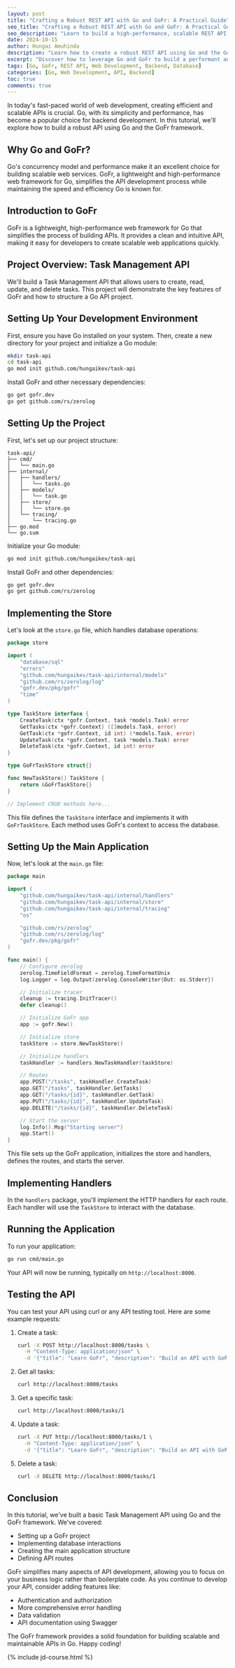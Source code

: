 ```yaml
---
layout: post
title: "Crafting a Robust REST API with Go and GoFr: A Practical Guide"
seo_title: "Crafting a Robust REST API with Go and GoFr: A Practical Guide"
seo_description: "Learn to build a high-performance, scalable REST API using Go and the GoFr framework. Master efficient API development with this comprehensive guide."
date: 2024-10-15
author: Hungai Amuhinda
description: "Learn how to create a robust REST API using Go and the GoFr framework. This guide covers project setup, implementing CRUD operations, and best practices for API development."
excerpt: "Discover how to leverage Go and GoFr to build a performant and scalable REST API. This comprehensive guide takes you through creating a Task Management API, demonstrating key features of GoFr and best practices in API development."
tags: [Go, GoFr, REST API, Web Development, Backend, Database]
categories: [Go, Web Development, API, Backend]
toc: true
comments: true
---
```



In today's fast-paced world of web development, creating efficient and scalable APIs is crucial. Go, with its simplicity and performance, has become a popular choice for backend development. In this tutorial, we'll explore how to build a robust API using Go and the GoFr framework.

## Why Go and GoFr?

Go's concurrency model and performance make it an excellent choice for building scalable web services. GoFr, a lightweight and high-performance web framework for Go, simplifies the API development process while maintaining the speed and efficiency Go is known for.

## Introduction to GoFr

GoFr is a lightweight, high-performance web framework for Go that simplifies the process of building APIs. It provides a clean and intuitive API, making it easy for developers to create scalable web applications quickly.

## Project Overview: Task Management API

We'll build a Task Management API that allows users to create, read, update, and delete tasks. This project will demonstrate the key features of GoFr and how to structure a Go API project.

## Setting Up Your Development Environment

First, ensure you have Go installed on your system. Then, create a new directory for your project and initialize a Go module:

```bash
mkdir task-api
cd task-api
go mod init github.com/hungaikev/task-api
```

Install GoFr and other necessary dependencies:

```bash
go get gofr.dev
go get github.com/rs/zerolog
```


## Setting Up the Project

First, let's set up our project structure:

```
task-api/
├── cmd/
│   └── main.go
├── internal/
│   ├── handlers/
│   │   └── tasks.go
│   ├── models/
│   │   └── task.go
│   ├── store/
│   │   └── store.go
│   └── tracing/
│       └── tracing.go
├── go.mod
└── go.sum
```

Initialize your Go module:

```bash
go mod init github.com/hungaikev/task-api
```

Install GoFr and other dependencies:

```bash
go get gofr.dev
go get github.com/rs/zerolog
```

## Implementing the Store

Let's look at the `store.go` file, which handles database operations:

```go
package store

import (
    "database/sql"
    "errors"
    "github.com/hungaikev/task-api/internal/models"
    "github.com/rs/zerolog/log"
    "gofr.dev/pkg/gofr"
    "time"
)

type TaskStore interface {
    CreateTask(ctx *gofr.Context, task *models.Task) error
    GetTasks(ctx *gofr.Context) ([]models.Task, error)
    GetTask(ctx *gofr.Context, id int) (*models.Task, error)
    UpdateTask(ctx *gofr.Context, task *models.Task) error
    DeleteTask(ctx *gofr.Context, id int) error
}

type GoFrTaskStore struct{}

func NewTaskStore() TaskStore {
    return &GoFrTaskStore{}
}

// Implement CRUD methods here...
```

This file defines the `TaskStore` interface and implements it with `GoFrTaskStore`. Each method uses GoFr's context to access the database.

## Setting Up the Main Application

Now, let's look at the `main.go` file:

```go
package main

import (
    "github.com/hungaikev/task-api/internal/handlers"
    "github.com/hungaikev/task-api/internal/store"
    "github.com/hungaikev/task-api/internal/tracing"
    "os"

    "github.com/rs/zerolog"
    "github.com/rs/zerolog/log"
    "gofr.dev/pkg/gofr"
)

func main() {
    // Configure zerolog
    zerolog.TimeFieldFormat = zerolog.TimeFormatUnix
    log.Logger = log.Output(zerolog.ConsoleWriter{Out: os.Stderr})

    // Initialize tracer
    cleanup := tracing.InitTracer()
    defer cleanup()

    // Initialize GoFr app
    app := gofr.New()

    // Initialize store
    taskStore := store.NewTaskStore()

    // Initialize handlers
    taskHandler := handlers.NewTaskHandler(taskStore)

    // Routes
    app.POST("/tasks", taskHandler.CreateTask)
    app.GET("/tasks", taskHandler.GetTasks)
    app.GET("/tasks/{id}", taskHandler.GetTask)
    app.PUT("/tasks/{id}", taskHandler.UpdateTask)
    app.DELETE("/tasks/{id}", taskHandler.DeleteTask)

    // Start the server
    log.Info().Msg("Starting server")
    app.Start()
}
```

This file sets up the GoFr application, initializes the store and handlers, defines the routes, and starts the server.

## Implementing Handlers

In the `handlers` package, you'll implement the HTTP handlers for each route. Each handler will use the `TaskStore` to interact with the database.

## Running the Application

To run your application:

```bash
go run cmd/main.go
```

Your API will now be running, typically on `http://localhost:8000`.

## Testing the API

You can test your API using curl or any API testing tool. Here are some example requests:

1. Create a task:
   ```bash
   curl -X POST http://localhost:8000/tasks \
     -H "Content-Type: application/json" \
     -d '{"title": "Learn GoFr", "description": "Build an API with GoFr", "status": "TODO"}'
   ```

2. Get all tasks:
   ```bash
   curl http://localhost:8000/tasks
   ```

3. Get a specific task:
   ```bash
   curl http://localhost:8000/tasks/1
   ```

4. Update a task:
   ```bash
   curl -X PUT http://localhost:8000/tasks/1 \
     -H "Content-Type: application/json" \
     -d '{"title": "Learn GoFr", "description": "Build an API with GoFr", "status": "IN_PROGRESS"}'
   ```

5. Delete a task:
   ```bash
   curl -X DELETE http://localhost:8000/tasks/1
   ```

## Conclusion

In this tutorial, we've built a basic Task Management API using Go and the GoFr framework. We've covered:

- Setting up a GoFr project
- Implementing database interactions
- Creating the main application structure
- Defining API routes

GoFr simplifies many aspects of API development, allowing you to focus on your business logic rather than boilerplate code. As you continue to develop your API, consider adding features like:

- Authentication and authorization
- More comprehensive error handling
- Data validation
- API documentation using Swagger

The GoFr framework provides a solid foundation for building scalable and maintainable APIs in Go. Happy coding!

{% include jd-course.html %}
